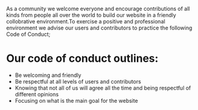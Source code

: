 As a community we welcome everyone and encourage contributions of all kinds from people all over the world to build our website in a friendly collobrative environment.To exercise a positive and professional environment we advise our users and contributors to practice the following Code of Conduct;

# **Our code of conduct outlines:**

- Be welcoming and friendly
- Be respectful at all levels of users and contributors
- Knowing that not all of us will agree all the time and being respectful of different opinions
- Focusing on what is the main goal for the website
